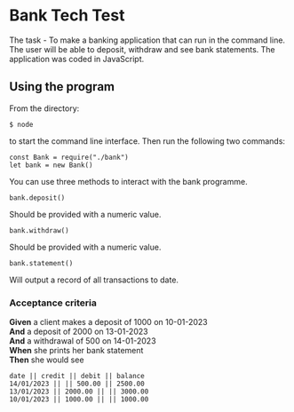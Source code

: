 # Bank Tech Test

The task - To make a banking application that can run in the command line. The user will be able to deposit, withdraw and see bank statements. The application was coded in JavaScript.

## Using the program

From the directory:

```
$ node
```

to start the command line interface.
Then run the following two commands:

```
const Bank = require("./bank")
let bank = new Bank()
```

You can use three methods to interact with the bank programme.

```
bank.deposit()
```

Should be provided with a numeric value.

```
bank.withdraw()
```

Should be provided with a numeric value.

```
bank.statement()
```

Will output a record of all transactions to date.

### Acceptance criteria

**Given** a client makes a deposit of 1000 on 10-01-2023  
**And** a deposit of 2000 on 13-01-2023  
**And** a withdrawal of 500 on 14-01-2023  
**When** she prints her bank statement  
**Then** she would see

```
date || credit || debit || balance
14/01/2023 || || 500.00 || 2500.00
13/01/2023 || 2000.00 || || 3000.00
10/01/2023 || 1000.00 || || 1000.00
```
